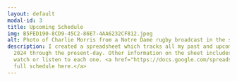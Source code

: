 ```yaml
---
layout: default
modal-id: 3
title: Upcoming Schedule
img: B5FED190-8CD9-45C2-86E7-4AA6232CF812.jpeg
alt: Photo of Charlie Morris from a Notre Dame rugby broadcast in the spring of 2024.
description: I created a spreadsheet which tracks all my past and upcoming broadcasts, regardless of format or sport, from August of
  2024 through the present-day. Other information on the sheet includes my broadcast partners, notes about some games, and where to
  watch or listen to each one. <a href="https://docs.google.com/spreadsheets/d/1fUWUVJZUfAWwpI6k4Dro0QUduBA4iysz9rXhpipy3SI/edit?gid=751205699#gid=751205699"> View my 
  full schedule here.</a>
---
```

